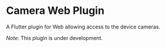 # Camera Web Plugin

A Flutter plugin for Web allowing access to the device cameras.

*Note*: This plugin is under development.
